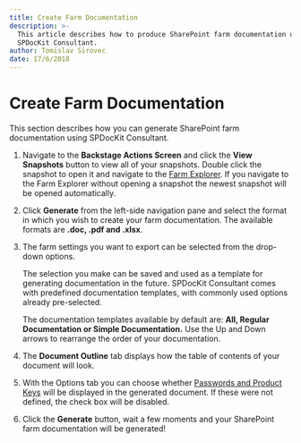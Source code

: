 ```yaml
---
title: Create Farm Documentation
description: >-
  This article describes how to produce SharePoint farm documentation using
  SPDocKit Consultant.
author: Tomislav Sirovec
date: 17/6/2018
---
```


# Create Farm Documentation

This section describes how you can generate SharePoint farm documentation using SPDocKit Consultant.

1. Navigate to the **Backstage Actions Screen** and click the **View Snapshots** button to view all of your snapshots. Double click the snapshot to open it and navigate to the [Farm Explorer](../../get-to-know-spdockit/farm-explorer-screen/farm-explorer-reports.md). If you navigate to the Farm Explorer without opening a snapshot the newest snapshot will be opened automatically.
2. Click **Generate** from the left-side navigation pane and select the format in which you wish to create your farm documentation. The available formats are **.doc, .pdf and .xlsx**.
3. The farm settings you want to export can be selected from the drop-down options.

   The selection you make can be saved and used as a template for generating documentation in the future. SPDocKit Consultant comes with predefined documentation templates, with commonly used options already pre-selected.

   The documentation templates available by default are: **All, Regular Documentation or Simple Documentation.** Use the Up and Down arrows to rearrange the order of your documentation.

4. The **Document Outline** tab displays how the table of contents of your document will look.
5. With the Options tab you can choose whether [Passwords and Product Keys](../../get-to-know-spdockit/farm-explorer-screen/password-and-product-keys.md) will be displayed in the generated document. If these were not defined, the check box will be disabled.
6. Click the **Generate** button, wait a few moments and your SharePoint farm documentation will be generated!

